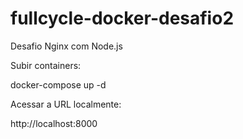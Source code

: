 # fullcycle-docker-desafio2
Desafio Nginx com Node.js

Subir containers:

docker-compose up -d

Acessar a URL localmente:

http://localhost:8000